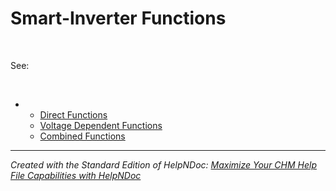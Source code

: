 # Smart-Inverter Functions

&nbsp;

See:

&nbsp;

* &nbsp;
  * [Direct Functions](<DirectFunctions1.md>)
  * [Voltage Dependent Functions](<Voltage-DependentFunctions1.md>)
  * [Combined Functions](<CombinedFunctions1.md>)

***
_Created with the Standard Edition of HelpNDoc: [Maximize Your CHM Help File Capabilities with HelpNDoc](<https://www.helpndoc.com/feature-tour/create-chm-help-files/>)_
